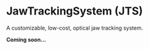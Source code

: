 # JawTrackingSystem (JTS)
A customizable, low-cost, optical jaw tracking system. 

**Coming soon...**
